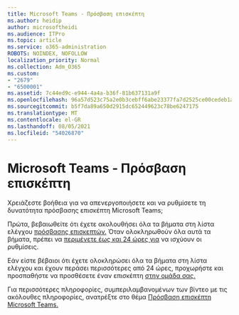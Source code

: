 ```yaml
---
title: Microsoft Teams - Πρόσβαση επισκέπτη
ms.author: heidip
author: microsoftheidi
ms.audience: ITPro
ms.topic: article
ms.service: o365-administration
ROBOTS: NOINDEX, NOFOLLOW
localization_priority: Normal
ms.collection: Adm_O365
ms.custom:
- "2679"
- "6500001"
ms.assetid: 7c44ed9c-e944-4a4a-b36f-81b637131a9f
ms.openlocfilehash: 96a57d523c75a2e0b3cebff6abe23377fa7d2525ce00cedeb1a16c6669255c8e
ms.sourcegitcommit: b5f7da89a650d2915dc652449623c78be6247175
ms.translationtype: MT
ms.contentlocale: el-GR
ms.lasthandoff: 08/05/2021
ms.locfileid: "54026870"
---
```

# <a name="microsoft-teams---guest-access"></a>Microsoft Teams - Πρόσβαση επισκέπτη

Χρειάζεστε βοήθεια για να απενεργοποιήσετε και να ρυθμίσετε τη δυνατότητα πρόσβασης επισκέπτη Microsoft Teams;  

Πρώτα, βεβαιωθείτε ότι έχετε ακολουθήσει όλα τα βήματα στη λίστα ελέγχου [πρόσβασης επισκεπτών.](https://docs.microsoft.com/microsoftteams/guest-access-checklist) Όταν ολοκληρωθούν όλα αυτά τα βήματα, πρέπει να [περιμένετε έως και 24 ώρες για](https://docs.microsoft.com/microsoftteams/manage-guests#guest-access-latencies) να ισχύουν οι ρυθμίσεις.

Εάν είστε βέβαιοι ότι έχετε ολοκληρώσει όλα τα βήματα στη λίστα ελέγχου και έχουν περάσει περισσότερες από 24 ώρες, προχωρήστε και προσπαθήστε να προσθέσετε έναν επισκέπτη [στην ομάδα σας.](https://support.office.com/article/add-guests-to-a-team-in-teams-fccb4fa6-f864-4508-bdde-256e7384a14f#ID0EAABAAA=Desktop)

Για περισσότερες πληροφορίες, συμπεριλαμβανομένων των βίντεο με τις ακόλουθες πληροφορίες, ανατρέξτε στο θέμα [Πρόσβαση επισκέπτη Microsoft Teams.](https://docs.microsoft.com/microsoftteams/guest-access)
